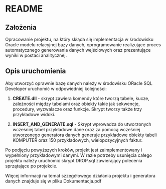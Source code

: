 # README

## Założenia
Opracowanie projektu, na który skłąda się implementacja w środowisku Oracle modelu relacyjnej bazy danych, oprogramowanie realizujące proces automatycznego generowania danych wejściowych oraz prezentujące wyniki w postaci analitycznej.

## Opis uruchomienia
Aby utworzyć oprawnie bazę danych należy w środowisku ORacle SQL Developer uruchomić w odpowiedniej kolejności:

1. **CREATE.dll** - skrypt zawiera komendy które tworzą tabele, kucze, zależności między tabelami oraz obiekty takie jak sekwencje, procedury, wyzwalacze oraz funkcje. Skrypt tworzy także trzy przykładowe widoki.

1. **INSERT_AND_GENERATE.sql** - Skrypt wprowadza do utworzonych wcześniej tabel przykładowe dane oraz za pomocą wcześniej utworzonego generatora danych generuje przykładowe obiekty tabeli KOMPUTER oraz 150 przykładowych, wielopozycyjnych faktur.

Po podjęciu powyższych kroków, projekt jest zaimplementowany i wypełniony przykładowymi danymi. W razie potrzeby usunięcia całego projektu należy uruchomić skrypt DROP.sql zawierający polecenia sprzątające po projekcie.

Więcej informacji na temat szzegółowego działania projektu i generatora danych znajduje się w pliku Dokumentacja.pdf

